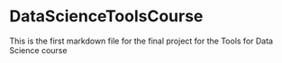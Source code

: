 # DataScienceToolsCourse
This is the first markdown file for the final project for the Tools for Data Science course
